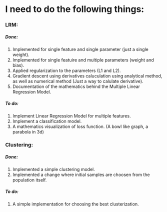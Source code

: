 # I need to do the following things:

### LRM:
##### Done:
1. Implemented for single feature and single parameter (just a single weight).
2. Implemented for single featuire and multiple parameters (weight and bias).
3. Applied regularization to the parameters (L1 and L2).
4. Gradient descent using derivatives caluculation using analytical method, as well as numerical method (Just a way to calulate derivative).
5. Documentation of the mathematics behind the Multiple Linear Regression Model.

##### To do:
1. Implement Linear Regression Model for multiple features.
2. Implement a classification model.
3. A mathematics visualization of loss function. (A bowl like graph, a parabola in 3d)

### Clustering:
##### Done:
1. Implemented a simple clustering model.
2. Implemented a change where initial samples are choosen from the population itself.

##### To do:
1. A simple implementation for choosing the best clusterization.